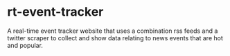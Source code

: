 # rt-event-tracker
A real-time event tracker website that uses a combination rss feeds and a twitter scraper to collect and show data relating to news events that are hot and popular.
